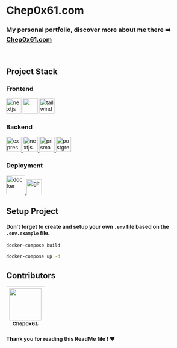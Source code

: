 # Chep0x61.com

### My personal portfolio, discover more about me there ➡️ <a href="https://chep0x61.com" target="_blank" rel="noreferrer">Chep0x61.com</a>

<br />

## Project Stack

### Frontend
<a href="https://nextjs.org/" target="_blank" rel="noreferrer"> <img src="https://icon.icepanel.io/Technology/png-shadow-512/Next.js.png" alt="nextjs" width="40" height="40"/> </a>
<a href="https://www.typescriptlang.org/" target="_blank" rel="noreferrer"> <img src="https://cdn.jsdelivr.net/gh/devicons/devicon/icons/typescript/typescript-original.svg" width="40" height="40"/> </a>
<a href="https://tailwindcss.com/" target="_blank" rel="noreferrer"> <img src="https://icon.icepanel.io/Technology/svg/Tailwind-CSS.svg" alt="tailwind" width="40" height="40"/> </a> 

### Backend
<a href="https://expressjs.com" target="_blank" rel="noreferrer"> <img src="https://cdn.jsdelivr.net/gh/devicons/devicon/icons/express/express-original.svg" alt="express" width="40" height="40"/> </a>
<a href="https://reactjs.org/" target="_blank" rel="noreferrer"> <img src="https://icon.icepanel.io/Technology/svg/JavaScript.svg" alt="nextjs" width="40" height="40"/> </a>
<a href="https://reactjs.org/" target="_blank" rel="noreferrer"> <img src="https://d2eip9sf3oo6c2.cloudfront.net/tags/images/000/001/287/square_480/prismaHD.png" alt="prisma" width="40" height="40"/> </a>
<a href="https://www.postgresql.org/" target="_blank" rel="noreferrer"> <img src="https://icon.icepanel.io/Technology/svg/PostgresSQL.svg" alt="postgres" width="40" height="40"/> </a>

### Deployment
<a href="https://www.docker.com/" target="_blank" rel="noreferrer"> <img src="https://icon.icepanel.io/Technology/svg/Docker.svg" alt="docker" width="50" height="50"/> </a>
<a href="https://aws.amazon.com/" target="_blank" rel="noreferrer"> <img src="https://icon.icepanel.io/Technology/png-shadow-512/AWS.png" alt="git" width="40" height="40"/> </a>

## Setup Project

#### Don't forget to create and setup your own `.env` file based on the `.env.example` file.

```bash
docker-compose build
```

```bash
docker-compose up -d
```

## Contributors

| [<img src="https://github.com/Chep0x61.png?size=85" width=85><br><sub>Chep0x61</sub>](https://github.com/Chep0x61) | 
|:------------------------------------------------------------------------------------------------------------------:|

#### Thank you for reading this ReadMe file ! :heart:
